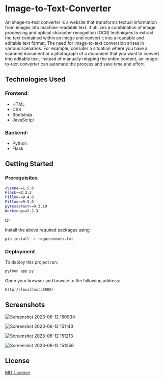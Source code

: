 # Image-to-Text-Converter

An image-to-text converter is a website that transforms textual information from images into machine-readable text. It utilizes a combination of image processing and optical character recognition (OCR) techniques to extract the text contained within an image and convert it into a readable and editable text format. The need for image-to-text conversion arises in various scenarios. For example, consider a situation where you have a scanned document or a photograph of a document that you want to convert into editable text. Instead of manually retyping the entire content, an image-to-text converter can automate the process and save time and effort.

## Technologies Used

### Frontend:
- HTML
- CSS
- Bootstrap 
- JavaScript

### Backend:
- Python
- Flask

## Getting Started

### Prerequisites

```bash
cvzone==1.5.6
Flask==2.2.3
Pillow==9.4.0
Pillow==9.5.0
pytesseract==0.3.10
Werkzeug==2.2.3
```
Or

Install the above required packages using:

```bash
pip install -r requirements.txt
```
### Deployment

To deploy this project run:

```bash
python app.py
```
Open your browser and browse to the following address:

```bash
http://localhost:8000/
```
## Screenshots

![Screenshot 2023-06-12 150934](https://github.com/arpita-maji/Image-to-Text-Converter/assets/119843428/cd6e92fe-e981-499d-8059-46a9ec4a57d2)

![Screenshot 2023-06-12 151143](https://github.com/arpita-maji/Image-to-Text-Converter/assets/119843428/094d23af-cdaa-46ac-bdcf-34ae78c69c9d)

![Screenshot 2023-06-12 151213](https://github.com/arpita-maji/Image-to-Text-Converter/assets/119843428/599d6253-e332-4ff6-863c-1feca3b47acd)

![Screenshot 2023-06-12 151256](https://github.com/arpita-maji/Image-to-Text-Converter/assets/119843428/18fcd70e-831d-415f-9ade-d196c160f672)

## License

[MIT License](https://github.com/arpita-maji/Image-to-Text-Converter/blob/master/LICENSE)
